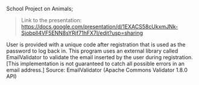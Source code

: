 School Project on Animals;
> Link to the presentation: https://docs.google.com/presentation/d/1EXACS58cUkxmJNk-Sjobpll4VF5ENN8sYRjf71hFX7I/edit?usp=sharing

User is provided with a unique code after registration that is used as the password to log back in.
This program uses an external library called EmailValidator to validate the email inserted by the user during registration.
[This implementation is not guaranteed to catch all possible errors in an email address.]
Source: 
EmailValidator (Apache Commons Validator 1.8.0 API) 
